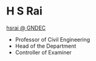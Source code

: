 # H S Rai

[hsrai @ GNDEC](https://gndec.ac.in/~hsrai/)

- Professor of Civil Engineering
- Head of the Department
- Controller of Examiner
